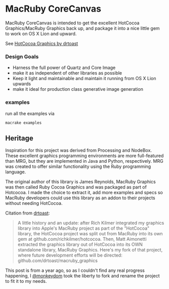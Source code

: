 # MacRuby CoreCanvas

MacRuby CoreCanvas is intended to get the excellent HotCocoa Graphics/MacRuby Graphics back up, and package it into a nice little gem to work on OS X Lion and upward.

See [HotCocoa Graphics by drtoast](http://hcg.drtoast.com)

### Design Goals

- Harness the full power of Quartz and Core Image
- make it as independent of other libraries as possible
- Keep it light and maintainable and maintain it running from OS X Lion upwards
- make it ideal for production class generative image generation

### examples
run all the examples via

	macrake examples

## Heritage
 
Inspiration for this project was derived from Processing and NodeBox.  These excellent graphics programming environments are more full-featured than MRG, but they are implemented in Java and Python, respectively.  MRG was created to offer similar functionality using the Ruby programming language.

The original author of this library is James Reynolds, MacRuby Graphics was then called Ruby Cocoa Graphics and was packaged as part of Hotcocoa. I made the choice to extract it, add more examples and specs so MacRuby developers could use this library as an addon to their projects without needing HotCocoa.

Citation from [drtoast](http://hcg.drtoast.com/standalone-library):
> A little history and an update: after Rich Kilmer integrated my graphics library into Apple's MacRuby project as part of the "HotCocoa" library, the HotCocoa project was split out from MacRuby into its own gem at github.com/richkilmer/hotcocoa. Then, Matt Aimonetti extracted the graphics library out of HotCocoa into its OWN standalone library, MacRuby Graphics. Here's my fork of that project, where future development efforts will be directed: github.com/drtoast/macruby_graphics

This post is from a year ago, so as I couldn't find any real progress happening, I [@monkeydom](http://twitter.com/monkeydom) took the liberty to fork and rename the project to fit it to my needs.
